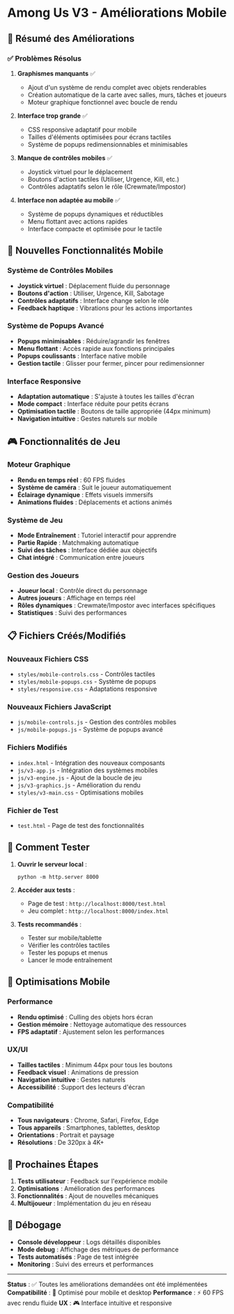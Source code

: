 # Among Us V3 - Améliorations Mobile

## 🚀 Résumé des Améliorations

### ✅ Problèmes Résolus

1. **Graphismes manquants** ✅
   - Ajout d'un système de rendu complet avec objets renderables
   - Création automatique de la carte avec salles, murs, tâches et joueurs
   - Moteur graphique fonctionnel avec boucle de rendu

2. **Interface trop grande** ✅
   - CSS responsive adaptatif pour mobile
   - Tailles d'éléments optimisées pour écrans tactiles
   - Système de popups redimensionnables et minimisables

3. **Manque de contrôles mobiles** ✅
   - Joystick virtuel pour le déplacement
   - Boutons d'action tactiles (Utiliser, Urgence, Kill, etc.)
   - Contrôles adaptatifs selon le rôle (Crewmate/Impostor)

4. **Interface non adaptée au mobile** ✅
   - Système de popups dynamiques et réductibles
   - Menu flottant avec actions rapides
   - Interface compacte et optimisée pour le tactile

## 📱 Nouvelles Fonctionnalités Mobile

### Système de Contrôles Mobiles
- **Joystick virtuel** : Déplacement fluide du personnage
- **Boutons d'action** : Utiliser, Urgence, Kill, Sabotage
- **Contrôles adaptatifs** : Interface change selon le rôle
- **Feedback haptique** : Vibrations pour les actions importantes

### Système de Popups Avancé
- **Popups minimisables** : Réduire/agrandir les fenêtres
- **Menu flottant** : Accès rapide aux fonctions principales
- **Popups coulissants** : Interface native mobile
- **Gestion tactile** : Glisser pour fermer, pincer pour redimensionner

### Interface Responsive
- **Adaptation automatique** : S'ajuste à toutes les tailles d'écran
- **Mode compact** : Interface réduite pour petits écrans
- **Optimisation tactile** : Boutons de taille appropriée (44px minimum)
- **Navigation intuitive** : Gestes naturels sur mobile

## 🎮 Fonctionnalités de Jeu

### Moteur Graphique
- **Rendu en temps réel** : 60 FPS fluides
- **Système de caméra** : Suit le joueur automatiquement
- **Éclairage dynamique** : Effets visuels immersifs
- **Animations fluides** : Déplacements et actions animés

### Système de Jeu
- **Mode Entraînement** : Tutoriel interactif pour apprendre
- **Partie Rapide** : Matchmaking automatique
- **Suivi des tâches** : Interface dédiée aux objectifs
- **Chat intégré** : Communication entre joueurs

### Gestion des Joueurs
- **Joueur local** : Contrôle direct du personnage
- **Autres joueurs** : Affichage en temps réel
- **Rôles dynamiques** : Crewmate/Impostor avec interfaces spécifiques
- **Statistiques** : Suivi des performances

## 📋 Fichiers Créés/Modifiés

### Nouveaux Fichiers CSS
- `styles/mobile-controls.css` - Contrôles tactiles
- `styles/mobile-popups.css` - Système de popups
- `styles/responsive.css` - Adaptations responsive

### Nouveaux Fichiers JavaScript
- `js/mobile-controls.js` - Gestion des contrôles mobiles
- `js/mobile-popups.js` - Système de popups avancé

### Fichiers Modifiés
- `index.html` - Intégration des nouveaux composants
- `js/v3-app.js` - Intégration des systèmes mobiles
- `js/v3-engine.js` - Ajout de la boucle de jeu
- `js/v3-graphics.js` - Amélioration du rendu
- `styles/v3-main.css` - Optimisations mobiles

### Fichier de Test
- `test.html` - Page de test des fonctionnalités

## 🔧 Comment Tester

1. **Ouvrir le serveur local** :
   ```
   python -m http.server 8000
   ```

2. **Accéder aux tests** :
   - Page de test : `http://localhost:8000/test.html`
   - Jeu complet : `http://localhost:8000/index.html`

3. **Tests recommandés** :
   - Tester sur mobile/tablette
   - Vérifier les contrôles tactiles
   - Tester les popups et menus
   - Lancer le mode entraînement

## 📱 Optimisations Mobile

### Performance
- **Rendu optimisé** : Culling des objets hors écran
- **Gestion mémoire** : Nettoyage automatique des ressources
- **FPS adaptatif** : Ajustement selon les performances

### UX/UI
- **Tailles tactiles** : Minimum 44px pour tous les boutons
- **Feedback visuel** : Animations de pression
- **Navigation intuitive** : Gestes naturels
- **Accessibilité** : Support des lecteurs d'écran

### Compatibilité
- **Tous navigateurs** : Chrome, Safari, Firefox, Edge
- **Tous appareils** : Smartphones, tablettes, desktop
- **Orientations** : Portrait et paysage
- **Résolutions** : De 320px à 4K+

## 🎯 Prochaines Étapes

1. **Tests utilisateur** : Feedback sur l'expérience mobile
2. **Optimisations** : Amélioration des performances
3. **Fonctionnalités** : Ajout de nouvelles mécaniques
4. **Multijoueur** : Implémentation du jeu en réseau

## 🐛 Débogage

- **Console développeur** : Logs détaillés disponibles
- **Mode debug** : Affichage des métriques de performance
- **Tests automatisés** : Page de test intégrée
- **Monitoring** : Suivi des erreurs et performances

---

**Status** : ✅ Toutes les améliorations demandées ont été implémentées
**Compatibilité** : 📱 Optimisé pour mobile et desktop
**Performance** : ⚡ 60 FPS avec rendu fluide
**UX** : 🎮 Interface intuitive et responsive